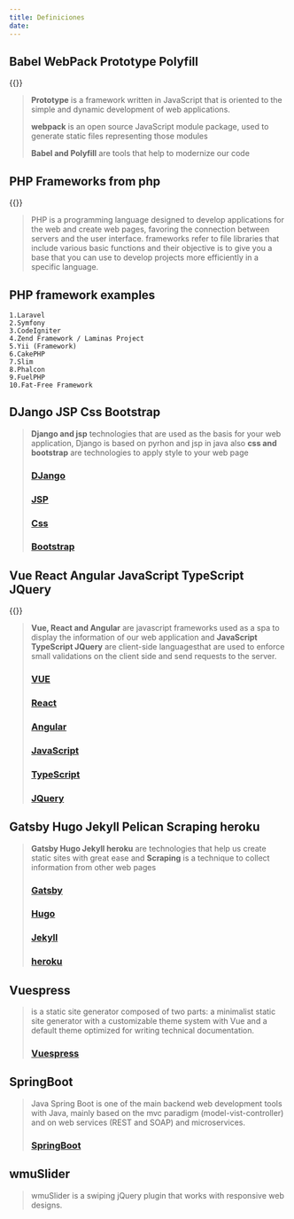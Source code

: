 ```yaml
---
title: Definiciones
date:
---
```



## Babel WebPack Prototype Polyfill
{{<youtube V4eHayIIq9s>}}
> **Prototype** is a framework written in JavaScript that is oriented to the simple and dynamic development of web applications.
>
> **webpack** is an open source JavaScript module package, used to generate static files representing those modules
>
> **Babel and Polyfill** are tools that help to modernize our code
## PHP Frameworks from php
{{<youtube ykGRYEX0n60>}}

> PHP is a programming language designed to develop applications for the web and create web pages, favoring the connection between servers and the user interface.
> frameworks refer to file libraries that include various basic functions and their objective is to give you a base that you can use to develop projects more efficiently in a specific language.
## PHP framework examples
    1.Laravel
    2.Symfony
    3.CodeIgniter
    4.Zend Framework / Laminas Project
    5.Yii (Framework)
    6.CakePHP
    7.Slim
    8.Phalcon
    9.FuelPHP
    10.Fat-Free Framework
## DJango JSP Css Bootstrap
> **Django and jsp** technologies that are used as the basis for your web application, Django is based on pyrhon and jsp in java also **css and bootstrap** are technologies to apply style to your web page
> ### [DJango](https://www.djangoproject.com/)
> ### [JSP](https://vuejs.org/)
> ### [Css](https://developer.mozilla.org/es/docs/Web/CSS)
> ### [Bootstrap](https://getbootstrap.com/)
## Vue React Angular JavaScript TypeScript JQuery
{{<youtube WJ2PQe-pQJw>}}
> **Vue, React and Angular** are javascript frameworks used as a spa to display the information of our web application and
**JavaScript TypeScript JQuery** are client-side languages ​​that are used to enforce small validations on the client side and send requests to the server.
> ### [VUE](https://vuejs.org/)
> ### [React](https://es.reactjs.org/)
> ### [Angular](https://angular.io/)
> ### [JavaScript](https://developer.mozilla.org/es/docs/Web/JavaScript)
> ### [TypeScript](https://www.typescriptlang.org/)
> ### [JQuery](https://jquery.com/)
## Gatsby Hugo Jekyll Pelican Scraping heroku
> **Gatsby Hugo Jekyll heroku** are technologies that help us create static sites with great ease and **Scraping** is a technique to collect information from other web pages
> ### [Gatsby](https://www.gatsbyjs.com/)
> ### [Hugo](https://hugoapp.com/)
> ### [Jekyll](https://jekyllrb.com/)
> ### [heroku](https://www.heroku.com/)
## Vuespress
> is a static site generator composed of two parts: a minimalist static site generator with a customizable theme system with Vue and a default theme optimized for writing technical documentation.
>
> ### [Vuespress](https://vuepress.vuejs.org/)
## SpringBoot
> Java Spring Boot is one of the main backend web development tools with Java, mainly based on the mvc paradigm (model-vist-controller) and on web services (REST and SOAP) and microservices.
> ### [SpringBoot](https://spring.io/projects/spring-boot)

## wmuSlider
> wmuSlider is a swiping jQuery plugin that works with responsive web designs.
